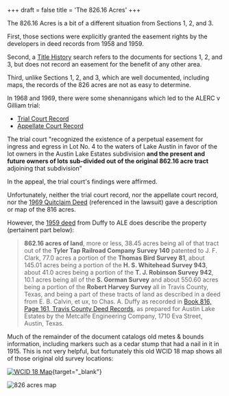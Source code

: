+++
draft = false
title = 'The 826.16 Acres'
+++

The 826.16 Acres is a bit of a different situation from Sections 1, 2, and 3.

First, those sections were explicitly granted the easement rights by the developers in deed records from 1958 and 1959. 

Second, a [Title History](</pdfs/TitleHistory.pdf>) search refers to the documents for sections 1, 2, and 3, but does not record an easement for the benefit of any other area.

Third, unlike Sections 1, 2, and 3, which are well documented, including maps, the records of the 826 acres are not as easy to determine.

In 1968 and 1969, there were some shenannigans which led to the ALERC v Gilliam trial:
* [Trial Court Record](</pdfs/ALERCvGilliamTrialCourt.pdf>)
* [Appellate Court Record](</pdfs/ALERC v Gilliam 493 sw2d 343 1973.pdf>)

The trial court "recognized the existence of a perpetual easement for ingress and egress in Lot No. 4 to the waters of Lake Austin in favor of the lot owners in the Austin Lake Estates subdivision **and the present and future owners of lots sub-divided out of the original 862.16 acre tract** adjoining that subdivision"

In the appeal, the trial court's findings were affirmed.

Unfortunately, neither the trial court record, nor the appellate court record, nor the [1969 Quitclaim Deed](</pdfs/Vol-3700-p1544.pdf>) (referenced in the lawsuit) gave a description or map of the 816 acres.

However, the [1959 deed](</pdfs/Vol-2045-p155-160.pdf>) from Duffy to ALE does describe the property (pertainent part below):

> **862.16 acres of land**, more or less, 38.45 acres being all of that tract out of the **Tyler Tap Railroad Company Survey 140** patented to J. F. Clark, 77.0 acres a portion of the **Thomas Bird Survey 81**, about 145.01 acres being a portion of the **H. S. Whitehead Survey 943**, about 41.0 acres being a portion of the **T. J. Robinson Survey 942**, 10.1 acres being all of the **S. Gorman Survey** and about 550.60 acres being a portion of the **Robert Harvey Survey** all in Travis County, Texas, and being a part of these tracts of land as described in a deed from E. B. Calvin, et ux, to Chas. A. Duffy as recorded in [Book 816, Page 161, Travis County Deed Records](</pdfs/Vol-816-p161-162.pdf>), as prepared for Austin Lake Estates by the Metcalfe Engineering Company, 1710 Eva Street, Austin, Texas.

Much of the remainder of the document catalogs old metes & bounds information, including markers such as a cedar stump that had a nail in it in 1915.  This is not very helpful, but fortunately this old WCID 18 map shows all of those original old survey locations:

[![WCID 18 Map](/images/wcid18map.png)](</pdfs/vol89pg086-wcid18map.PDF>){target="_blank"}

![826 acres map](/images/826acres.png)

